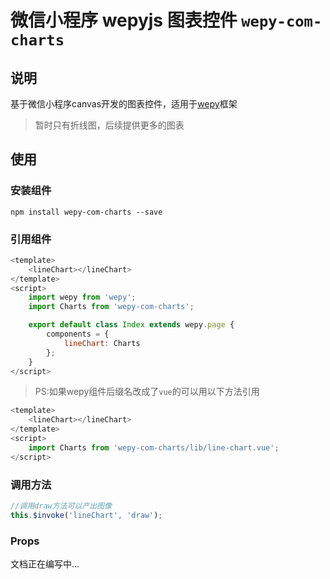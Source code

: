 # 微信小程序 wepyjs 图表控件 `wepy-com-charts`

## 说明
基于微信小程序canvas开发的图表控件，适用于[wepy](https://github.com/wepyjs/wepy)框架
> 暂时只有折线图，后续提供更多的图表


## 使用


### 安装组件
```
npm install wepy-com-charts --save
```

### 引用组件

```javascript
<template>
    <lineChart></lineChart>
</template>
<script>
    import wepy from 'wepy';
    import Charts from 'wepy-com-charts';

    export default class Index extends wepy.page {
        components = {
            lineChart: Charts
        };
    }
</script>
```

> PS:如果wepy组件后缀名改成了`vue`的可以用以下方法引用

```javascript
<template>
    <lineChart></lineChart>
</template>
<script>
    import Charts from 'wepy-com-charts/lib/line-chart.vue';
</script>

```

### 调用方法
```javascript
//调用draw方法可以产出图像
this.$invoke('lineChart', 'draw');
```

### Props

文档正在编写中...
